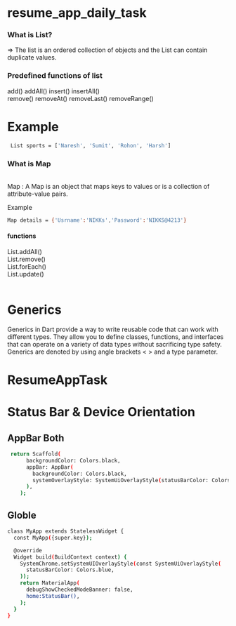 # resume_app_daily_task
 <h3>What is List?</h3>

=> The list is an ordered collection of objects and the List can contain duplicate values. 

 <h3>Predefined functions of list</h3>
add()
addAll()
insert()
insertAll()
<br>
remove()
removeAt()
removeLast()
removeRange()

# Example

```bash
 List sports = ['Naresh', 'Sumit', 'Rohon', 'Harsh']
```
<h3>What is Map</h3><br>
Map :  A Map is an object that maps keys to values or is a collection of attribute-value pairs.

Example

```bash
Map details = {'Usrname':'NIKKs','Password':'NIKKS@4213'}
```

<h4>functions</h4>
List.addAll()<br>
List.remove()<br>
List.forEach()<br>
List.update()<br><br>



# Generics

Generics in Dart provide a way to write reusable code that can work with different types. They allow you to define classes, functions, and interfaces that can operate on a variety of data types without sacrificing type safety. Generics are denoted by using angle brackets < > and a type parameter.
# ResumeAppTask
# Status Bar & Device Orientation
## AppBar Both
```bash
 return Scaffold(
      backgroundColor: Colors.black,
      appBar: AppBar(
        backgroundColor: Colors.black,
        systemOverlayStyle: SystemUiOverlayStyle(statusBarColor: Colors.blue),
      ),
    );
```
## Globle 
```bash
class MyApp extends StatelessWidget {
  const MyApp({super.key});

  @override
  Widget build(BuildContext context) {
    SystemChrome.setSystemUIOverlayStyle(const SystemUiOverlayStyle(
      statusBarColor: Colors.blue,
    ));
    return MaterialApp(
      debugShowCheckedModeBanner: false,
      home:StatusBar(),
    );
  }
}
```

